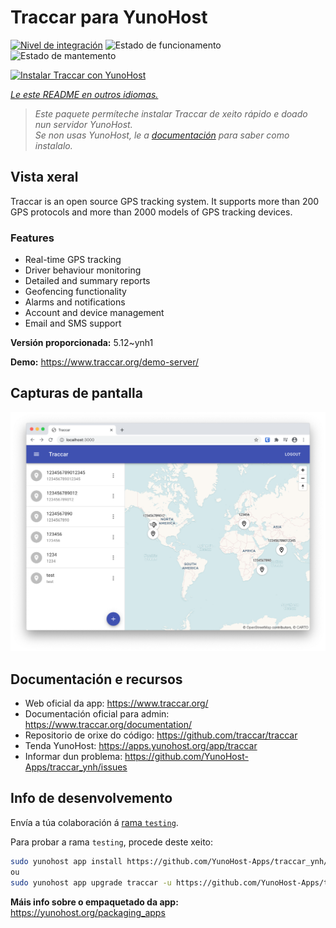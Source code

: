 <!--
NOTA: Este README foi creado automáticamente por <https://github.com/YunoHost/apps/tree/master/tools/readme_generator>
NON debe editarse manualmente.
-->

# Traccar para YunoHost

[![Nivel de integración](https://dash.yunohost.org/integration/traccar.svg)](https://dash.yunohost.org/appci/app/traccar) ![Estado de funcionamento](https://ci-apps.yunohost.org/ci/badges/traccar.status.svg) ![Estado de mantemento](https://ci-apps.yunohost.org/ci/badges/traccar.maintain.svg)

[![Instalar Traccar con YunoHost](https://install-app.yunohost.org/install-with-yunohost.svg)](https://install-app.yunohost.org/?app=traccar)

*[Le este README en outros idiomas.](./ALL_README.md)*

> *Este paquete permíteche instalar Traccar de xeito rápido e doado nun servidor YunoHost.*  
> *Se non usas YunoHost, le a [documentación](https://yunohost.org/install) para saber como instalalo.*

## Vista xeral

Traccar is an open source GPS tracking system. It supports more than 200 GPS protocols and more than 2000 models of GPS tracking devices.

### Features

- Real-time GPS tracking
- Driver behaviour monitoring
- Detailed and summary reports
- Geofencing functionality
- Alarms and notifications
- Account and device management
- Email and SMS support


**Versión proporcionada:** 5.12~ynh1

**Demo:** <https://www.traccar.org/demo-server/>

## Capturas de pantalla

![Captura de pantalla de Traccar](./doc/screenshots/screenshot.png)

## Documentación e recursos

- Web oficial da app: <https://www.traccar.org/>
- Documentación oficial para admin: <https://www.traccar.org/documentation/>
- Repositorio de orixe do código: <https://github.com/traccar/traccar>
- Tenda YunoHost: <https://apps.yunohost.org/app/traccar>
- Informar dun problema: <https://github.com/YunoHost-Apps/traccar_ynh/issues>

## Info de desenvolvemento

Envía a túa colaboración á [rama `testing`](https://github.com/YunoHost-Apps/traccar_ynh/tree/testing).

Para probar a rama `testing`, procede deste xeito:

```bash
sudo yunohost app install https://github.com/YunoHost-Apps/traccar_ynh/tree/testing --debug
ou
sudo yunohost app upgrade traccar -u https://github.com/YunoHost-Apps/traccar_ynh/tree/testing --debug
```

**Máis info sobre o empaquetado da app:** <https://yunohost.org/packaging_apps>
